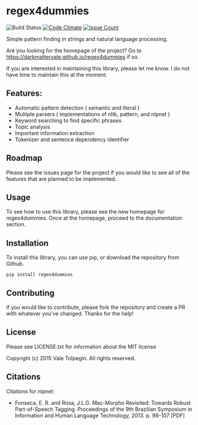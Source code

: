 # regex4dummies

![Build Status](https://travis-ci.org/DarkmatterVale/regex4dummies.svg?branch=master)
[![Code Climate](https://codeclimate.com/github/DarkmatterVale/regex4dummies/badges/gpa.svg)](https://codeclimate.com/github/DarkmatterVale/regex4dummies)
[![Issue Count](https://codeclimate.com/github/DarkmatterVale/regex4dummies/badges/issue_count.svg)](https://codeclimate.com/github/DarkmatterVale/regex4dummies)

Simple pattern finding in strings and natural language processing.

Are you looking for the homepage of the project? Go to https://darkmattervale.github.io/regex4dummies if so.

If you are interested in maintaining this library, please let me know. I do not have time to maintain this at the moment.


###


## Features:

- Automatic pattern detection ( semantic and literal )
- Multiple parsers ( implementations of nltk, pattern, and nlpnet )
- Keyword searching to find specific phrases
- Topic analysis
- Important information extraction
- Tokenizer and sentence dependency identifier


## Roadmap

Please see the issues page for the project if you would like to see all of the features that are planned to be implemented.


## Usage

To see how to use this library, please see the new homepage for regex4dummies. Once at the homepage, proceed to the documentation section.


## Installation

To install this library, you can use pip, or download the repository from Github.

```
pip install regex4dummies
```


## Contributing

If you would like to contribute, please fork the repository and create a PR with whatever you've changed. Thanks for the help!


## License

Please see LICENSE.txt for information about the MIT license

Copyright (c) 2015 Vale Tolpegin. All rights reserved.

## Citations

Citations for nlpnet:

- Fonseca, E. R. and Rosa, J.L.G. Mac-Morpho Revisited: Towards Robust Part-of-Speech Tagging. Proceedings of the 9th Brazilian Symposium in Information and Human Language Technology, 2013. p. 98-107 [PDF]

